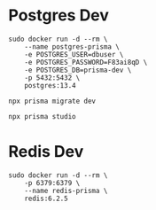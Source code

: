 # Postgres Dev

```
sudo docker run -d --rm \
    --name postgres-prisma \
    -e POSTGRES_USER=dbuser \
    -e POSTGRES_PASSWORD=F83ai8qD \
    -e POSTGRES_DB=prisma-dev \
    -p 5432:5432 \
    postgres:13.4
```

```
npx prisma migrate dev
```

```
npx prisma studio
```

# Redis Dev

```
sudo docker run -d --rm \
    -p 6379:6379 \
    --name redis-prisma \
    redis:6.2.5
```